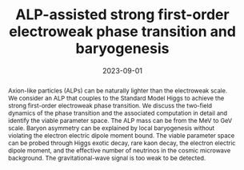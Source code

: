---
title: "ALP-assisted strong first-order electroweak phase transition and baryogenesis"
authors:
- Keisuke Harigaya
- admin
date: "2023-09-01"
doi: "10.1007/JHEP04(2024)108"

# Schedule page publish date (NOT publication's date).
publishDate: "2023-04-18"

# Publication type.
# Legend: 0 = Uncategorized; 1 = Conference paper; 2 = Journal article;
# 3 = Preprint / Working Paper; 4 = Report; 5 = Book; 6 = Book section;
# 7 = Thesis; 8 = Patent
# publication_types: ["3"]

# Publication name and optional abbreviated publication name.
publication: "Journal of High Energy Physics"
publication_short: "JHEP"

abstract:  Axion-like particles (ALPs) can be naturally lighter than the electroweak scale. We consider an ALP that couples to the Standard Model Higgs to achieve the strong first-order electroweak phase transition. We discuss the two-field dynamics of the phase transition and the associated computation in detail and identify the viable parameter space. The ALP mass can be from the MeV to GeV scale. Baryon asymmetry can be explained by local baryogenesis without violating the electron electric dipole moment bound. The viable parameter space can be probed through Higgs exotic decay, rare kaon decay, the electron electric dipole moment, and the effective number of neutrinos in the cosmic microwave background. The gravitational-wave signal is too weak to be detected.

# Summary. An optional shortened abstract.
summary: The coupling between an axion-like particle (ALP) and the Higgs boson can potentially enhance the electroweak phase transition to be strongly first order. Local electroweak baryogensis, which has been ruled out for the traditioanl Higgs operator, can be effective for the operator that couples the ALP with various anomalies. This paper investigates such a scenario with various ways to probe.

tags:
- electroweak phase transition
- chiral symmetry breaking
- axion-like particle
- baryogenesis
- local baryogenesis
- EDM
- atomic EDM
- kaon decay
- scalar extension
- electroweak baryogenesis
featured: true

links:
- name: arXiv
  url: https://arxiv.org/abs/2309.00587
url_pdf: https://arxiv.org/pdf/2309.00587.pdf
# url_code: 'https://github.com/wowchemy/wowchemy-hugo-themes'
# url_dataset: '#'
# url_poster: '#'
# url_project: ''
# url_slides: ''
# url_source: ''
# url_video: '#'

# Featured image
# To use, add an image named `featured.jpg/png` to your page's folder. 
image:
  # caption: 'Image credit: [**Unsplash**](https://unsplash.com/photos/s9CC2SKySJM)'
  focal_point: ""
  preview_only: false

# Associated Projects (optional).
#   Associate this publication with one or more of your projects.
#   Simply enter your project's folder or file name without extension.
#   E.g. `internal-project` references `content/project/internal-project/index.md`.
#   Otherwise, set `projects: []`.
projects:
- EWBG

share: false
# Slides (optional).
#   Associate this publication with Markdown slides.
#   Simply enter your slide deck's filename without extension.
#   E.g. `slides: "example"` references `content/slides/example/index.md`.
#   Otherwise, set `slides: ""`.
# slides: example
---
